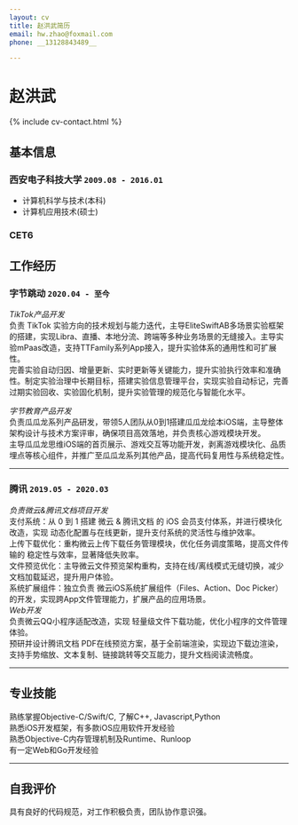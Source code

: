 ```yaml
---
layout: cv
title: 赵洪武简历
email: hw.zhao@foxmail.com
phone: __13128843489__

---
```

# 赵洪武

<!--
include contact information from the front matter
Supported arguments:
    - homepage: url, text
    - phone 13128843489
    - email hw.zhao@foxmail.com
-->
{% include cv-contact.html %}

## 基本信息

### __西安电子科技大学__ `2009.08 - 2016.01`
- 计算机科学与技术(本科)
- 计算机应用技术(硕士)

### __CET6__ 

## 工作经历

### __字节跳动__ `2020.04 - 至今`
_TikTok产品开发_<br>
负责 TikTok 实验方向的技术规划与能力迭代，主导EliteSwiftAB多场景实验框架的搭建，实现Libra、直播、本地分流、跨端等多种业务场景的无缝接入。主导实验mPaas改造，支持TTFamily系列App接入，提升实验体系的通用性和可扩展性。<br>
完善实验自动归因、增量更新、实时更新等关键能力，提升实验执行效率和准确性。制定实验治理中长期目标，搭建实验信息管理平台，实现实验自动标记，完善过期实验回收、实验固化机制，提升实验管理的规范化与智能化水平。<br>

_字节教育产品开发_<br>
负责瓜瓜龙系列产品研发，带领5人团队从0到1搭建瓜瓜龙绘本iOS端，主导整体架构设计与技术方案评审，确保项目高效落地，并负责核心游戏模块开发。<br>
主导瓜瓜龙思维iOS端的首页展示、游戏交互等功能开发，剥离游戏模块化、品质埋点等核心组件，并推广至瓜瓜龙系列其他产品，提高代码复用性与系统稳定性。<br>

------
### __腾讯__ `2019.05 - 2020.03`

_负责微云&腾讯文档项目开发_<br>
支付系统：从 0 到 1 搭建 微云 & 腾讯文档 的 iOS 会员支付体系，并进行模块化改造，实现 动态化配置与在线更新，提升支付系统的灵活性与维护效率。<br>
上传下载优化：重构微云上传下载任务管理模块，优化任务调度策略，提高文件传输的 稳定性与效率，显著降低失败率。<br>
文件预览优化：主导微云文件预览架构重构，支持在线/离线模式无缝切换，减少文档加载延迟，提升用户体验。<br>
系统扩展组件：独立负责 微云iOS系统扩展组件（Files、Action、Doc Picker）的开发，实现跨App文件管理能力，扩展产品的应用场景。<br>
_Web开发_<br>
负责微云QQ小程序适配改造，实现 轻量级文件下载功能，优化小程序的文件管理体验。<br>
预研并设计腾讯文档 PDF在线预览方案，基于全前端渲染，实现边下载边渲染，支持手势缩放、文本复制、链接跳转等交互能力，提升文档阅读流畅度。<br>

------

## 专业技能

熟练掌握Objective-C/Swift/C, 了解C++, Javascript,Python <br>
熟悉iOS开发框架，有多款iOS应用软件开发经验 <br>
熟悉Objective-C内存管理机制及Runtime、Runloop<br>
有一定Web和Go开发经验 <br>

------
## 自我评价
具有良好的代码规范，对工作积极负责，团队协作意识强。

<!-- ### Footer

Last updated: May 2025 -->
